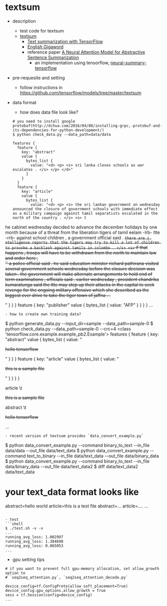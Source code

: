 # textsum

- description
  - test code for textsum
  - [textsum](https://github.com/tensorflow/models/tree/master/textsum)
    - [Text summarization with TensorFlow](https://research.googleblog.com/2016/08/text-summarization-with-tensorflow.html)
	- [English Gigaword](https://catalog.ldc.upenn.edu/LDC2012T21)
    - reference paper [A Neural Attention Model for Abstractive Sentence Summarization](https://arxiv.org/abs/1509.00685)
      - an implementation using tensorflow, [neural-summary-tensorflow](https://github.com/carpedm20/neural-summary-tensorflow)
  
- pre-requesite and setting
  - follow instructions in https://github.com/tensorflow/models/tree/master/textsum

- data format
  - how does data file look like?
  ```
  # you need to install google protobuf(http://dchua.com/2016/04/08/installing-grpc,-protobuf-and-its-dependencies-for-python-development/)
  $ python check_data.py --data_path=data/data

  features {
    feature {
      key: "abstract"
      value {
        bytes_list {
          value: "<d> <p> <s> sri lanka closes schools as war escalates . </s> </p> </d>"
        }
      }
    }
    feature {
      key: "article"
      value {
        bytes_list {
          value: "<d> <p> <s> the sri lankan government on wednesday announced the closure of government schools with immediate effect as a military campaign against tamil separatists escalated in the north of the country . </s> <s> t
he cabinet wednesday decided to advance the december holidays by one month because of a threat from the liberation tigers of tamil eelam -lrb- ltte -rrb- against school children , a government official said . </s> <s> `` there are i
ntelligence reports that the tigers may try to kill a lot of children to provoke a backlash against tamils in colombo . </s> <s> `` if that happens , troops will have to be withdrawn from the north to maintain law and order here , \
'\' a police official said . </s> <s> he said education minister richard pathirana visited several government schools wednesday before the closure decision was taken . </s> <s> the government will make alternate arrangements to hold
 end of term examinations , officials said . </s> <s> earlier wednesday , president chandrika kumaratunga said the ltte may step up their attacks in the capital to seek revenge for the ongoing military offensive which she described
as the biggest ever drive to take the tiger town of jaffna . . </s> </p> </d>"
        }
      }
    }
    feature {
      key: "publisher"
      value {
        bytes_list {
          value: "AFP"
        }
      }
    }
  }
  ...
  ```
  - how to create own training data?
  ```
  $ python generate_data.py --input_dir=sample --data_path=sample-0
  $ python check_data.py --data_path=sample-0 --crc=4
  <class 'tensorflow.core.example.example_pb2.Example'>
  features {
    feature {
      key: "abstract"
      value {
        bytes_list {
          value: "<d> <p> <s> hello tensorflow </s> </p> </d>"
        }
      }
    }
    feature {
      key: "article"
      value {
        bytes_list {
          value: "<d> <p> <s> this is a sample file </s> </p> </d>"
        }
      }
    }
  }

  article   \t  <d> <p> <s> this is a sample file </s> </p> </d>
  abstract  \t  <d> <p> <s> hello tensorflow </s> </p> </d>
  ...
  ```
  - recent version of textsum provides `data_convert_example.py`
  ```
  $ python data_convert_example.py --command binary_to_text --in_file data/data --out_file data/text_data
  $ python data_convert_example.py --command text_to_binary --in_file data/text_data --out_file data/binary_data
  $ python data_convert_example.py --command binary_to_text --in_file data/binary_data --out_file data/text_data2
  $ diff data/text_data2 data/text_data
  
  # your text_data format looks like 
  
  abstract=hello world    article=this is a test file
  abstract=...            article=....
  ...
  ```

- test
```shell
$ ./test.sh -v -v
...
running_avg_loss: 1.002997
running_avg_loss: 1.384698
running_avg_loss: 0.865053
...
```

- gpu setting tips
```
# if you want to prevent full gpu-memory allocation, set allow_growth option to 
# `seq2seq_attention.py`, `seq2seq_attention_decode.py`

device_config=tf.ConfigProto(allow_soft_placement=True)
device_config.gpu_options.allow_growth = True
sess = tf.Session(config=device_config)
...
```
